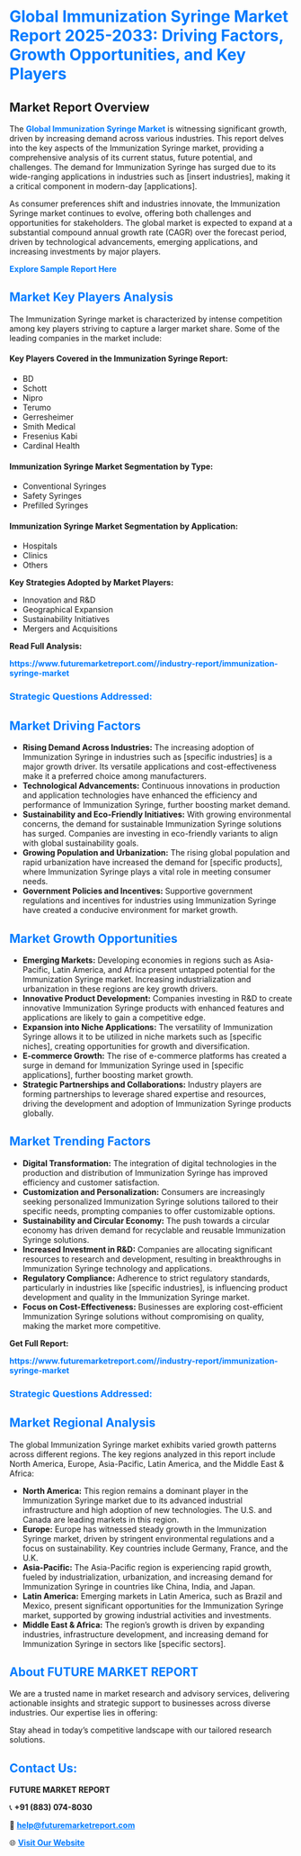 <h1 style="color: #007BFF;">Global Immunization Syringe Market Report 2025-2033: Driving Factors, Growth Opportunities, and Key Players</h1>

<section id="overview">
<h2>Market Report Overview</h2>
<p>The <a href="https://www.futuremarketreport.com//industry-report/immunization-syringe-market" style="color: #007BFF; text-decoration: none;"><strong>Global Immunization Syringe Market</strong></a> is witnessing significant growth, driven by increasing demand across various industries. This report delves into the key aspects of the Immunization Syringe market, providing a comprehensive analysis of its current status, future potential, and challenges. The demand for Immunization Syringe has surged due to its wide-ranging applications in industries such as [insert industries], making it a critical component in modern-day [applications].</p>
<p>As consumer preferences shift and industries innovate, the Immunization Syringe market continues to evolve, offering both challenges and opportunities for stakeholders. The global market is expected to expand at a substantial compound annual growth rate (CAGR) over the forecast period, driven by technological advancements, emerging applications, and increasing investments by major players.</p>
</section>

<section id="overview">
<p><a href="https://www.futuremarketreport.com//request-sample/reportId=79947" style="color: #007BFF; text-decoration: none;"><strong>Explore Sample Report Here</strong></a></p>
</section>

<section id="key-players">
<h2 style="color: #007BFF;">Market Key Players Analysis</h2>
<p>The Immunization Syringe market is characterized by intense competition among key players striving to capture a larger market share. Some of the leading companies in the market include:</p>
<h4>Key Players Covered in the Immunization Syringe Report:</h4>
<ul><li>BD</li><li>Schott</li><li>Nipro</li><li>Terumo</li><li>Gerresheimer</li><li>Smith Medical</li><li>Fresenius Kabi</li><li>Cardinal Health</li></ul>
<h4>Immunization Syringe Market Segmentation by Type:</h4>
<ul><li>Conventional Syringes</li><li>Safety Syringes</li><li>Prefilled Syringes</li></ul>

<h4>Immunization Syringe Market Segmentation by Application:</h4>
<ul><li>Hospitals</li><li>Clinics</li><li>Others</li></ul>
<p><strong>Key Strategies Adopted by Market Players:</strong></p>
<ul>
<li>Innovation and R&D</li>
<li>Geographical Expansion</li>
<li>Sustainability Initiatives</li>
<li>Mergers and Acquisitions</li>
</ul>
</section>

<section>
<p><strong>Read Full Analysis: </strong></p><a href="https://www.futuremarketreport.com//industry-report/immunization-syringe-market" style="color: #007BFF; text-decoration: none;"><strong>https://www.futuremarketreport.com//industry-report/immunization-syringe-market</strong></a>
<h3 style="color: #007BFF;">Strategic Questions Addressed:</h3>
</section>

<section id="driving-factors">
<h2 style="color: #007BFF;">Market Driving Factors</h2>
<ul>
<li><strong>Rising Demand Across Industries:</strong> The increasing adoption of Immunization Syringe in industries such as [specific industries] is a major growth driver. Its versatile applications and cost-effectiveness make it a preferred choice among manufacturers.</li>
<li><strong>Technological Advancements:</strong> Continuous innovations in production and application technologies have enhanced the efficiency and performance of Immunization Syringe, further boosting market demand.</li>
<li><strong>Sustainability and Eco-Friendly Initiatives:</strong> With growing environmental concerns, the demand for sustainable Immunization Syringe solutions has surged. Companies are investing in eco-friendly variants to align with global sustainability goals.</li>
<li><strong>Growing Population and Urbanization:</strong> The rising global population and rapid urbanization have increased the demand for [specific products], where Immunization Syringe plays a vital role in meeting consumer needs.</li>
<li><strong>Government Policies and Incentives:</strong> Supportive government regulations and incentives for industries using Immunization Syringe have created a conducive environment for market growth.</li>
</ul>
</section>

<section id="growth-opportunities">
<h2 style="color: #007BFF;">Market Growth Opportunities</h2>
<ul>
<li><strong>Emerging Markets:</strong> Developing economies in regions such as Asia-Pacific, Latin America, and Africa present untapped potential for the Immunization Syringe market. Increasing industrialization and urbanization in these regions are key growth drivers.</li>
<li><strong>Innovative Product Development:</strong> Companies investing in R&D to create innovative Immunization Syringe products with enhanced features and applications are likely to gain a competitive edge.</li>
<li><strong>Expansion into Niche Applications:</strong> The versatility of Immunization Syringe allows it to be utilized in niche markets such as [specific niches], creating opportunities for growth and diversification.</li>
<li><strong>E-commerce Growth:</strong> The rise of e-commerce platforms has created a surge in demand for Immunization Syringe used in [specific applications], further boosting market growth.</li>
<li><strong>Strategic Partnerships and Collaborations:</strong> Industry players are forming partnerships to leverage shared expertise and resources, driving the development and adoption of Immunization Syringe products globally.</li>
</ul>
</section>

<section id="trending-factors">
<h2 style="color: #007BFF;">Market Trending Factors</h2>
<ul>
<li><strong>Digital Transformation:</strong> The integration of digital technologies in the production and distribution of Immunization Syringe has improved efficiency and customer satisfaction.</li>
<li><strong>Customization and Personalization:</strong> Consumers are increasingly seeking personalized Immunization Syringe solutions tailored to their specific needs, prompting companies to offer customizable options.</li>
<li><strong>Sustainability and Circular Economy:</strong> The push towards a circular economy has driven demand for recyclable and reusable Immunization Syringe solutions.</li>
<li><strong>Increased Investment in R&D:</strong> Companies are allocating significant resources to research and development, resulting in breakthroughs in Immunization Syringe technology and applications.</li>
<li><strong>Regulatory Compliance:</strong> Adherence to strict regulatory standards, particularly in industries like [specific industries], is influencing product development and quality in the Immunization Syringe market.</li>
<li><strong>Focus on Cost-Effectiveness:</strong> Businesses are exploring cost-efficient Immunization Syringe solutions without compromising on quality, making the market more competitive.</li>
</ul>
</section>

<section>
<p><strong>Get Full Report: </strong></p><a href="https://www.futuremarketreport.com//industry-report/immunization-syringe-market" style="color: #007BFF; text-decoration: none;"><strong>https://www.futuremarketreport.com//industry-report/immunization-syringe-market</strong></a>
<h3 style="color: #007BFF;">Strategic Questions Addressed:</h3>
</section>


<section id="regional-analysis">
<h2 style="color: #007BFF;">Market Regional Analysis</h2>
<p>The global Immunization Syringe market exhibits varied growth patterns across different regions. The key regions analyzed in this report include North America, Europe, Asia-Pacific, Latin America, and the Middle East & Africa:</p>
<ul>
<li><strong>North America:</strong> This region remains a dominant player in the Immunization Syringe market due to its advanced industrial infrastructure and high adoption of new technologies. The U.S. and Canada are leading markets in this region.</li>
<li><strong>Europe:</strong> Europe has witnessed steady growth in the Immunization Syringe market, driven by stringent environmental regulations and a focus on sustainability. Key countries include Germany, France, and the U.K.</li>
<li><strong>Asia-Pacific:</strong> The Asia-Pacific region is experiencing rapid growth, fueled by industrialization, urbanization, and increasing demand for Immunization Syringe in countries like China, India, and Japan.</li>
<li><strong>Latin America:</strong> Emerging markets in Latin America, such as Brazil and Mexico, present significant opportunities for the Immunization Syringe market, supported by growing industrial activities and investments.</li>
<li><strong>Middle East & Africa:</strong> The region’s growth is driven by expanding industries, infrastructure development, and increasing demand for Immunization Syringe in sectors like [specific sectors].</li>
</ul>
</section>

<footer>
<h2 style="color: #007BFF;">About FUTURE MARKET REPORT</h2>
<p>We are a trusted name in market research and advisory services, delivering actionable insights and strategic support to businesses across diverse industries. Our expertise lies in offering:</p>

<p>Stay ahead in today’s competitive landscape with our tailored research solutions.</p>

<h2 style="color: #007BFF;">Contact Us:</h2>
<p><strong>FUTURE MARKET REPORT</strong></p>
<p>📞 <strong>+91 (883) 074-8030</strong></p>
<p>📧 <strong><a href="mailto:help@futuremarketreport.com" style="color: #007BFF;">help@futuremarketreport.com</a></strong></p>
<p>🌐 <strong><a href="https://www.futuremarketreport.com/" style="color: #007BFF;">Visit Our Website</a></strong></p>
</footer>